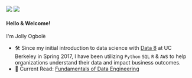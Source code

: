 [<img src="https://img.shields.io/badge/linkedin-%230077B5.svg?&style=for-the-badge&logo=linkedin&logoColor=white" />](http://www.linkedin.com/in/jollyogbole)
[<img src="https://img.shields.io/badge/Medium-12100E?style=for-the-badge&logo=medium&logoColor=white" />](https://medium.com/@jollywonder)

#### Hello & Welcome! 

I'm Jolly Ogbolè

- 🛠️ Since my initial introduction to data science with [Data 8](https://www.data8.org/) at UC Berkeley in Spring 2017, I have been utilizing `Python` `SQL` `R` & `AWS` to help organizations understand their data and impact business outcomes.
- 📖 Current Read: [Fundamentals of Data Engineering](https://www.oreilly.com/library/view/fundamentals-of-data/9781098108298/)
